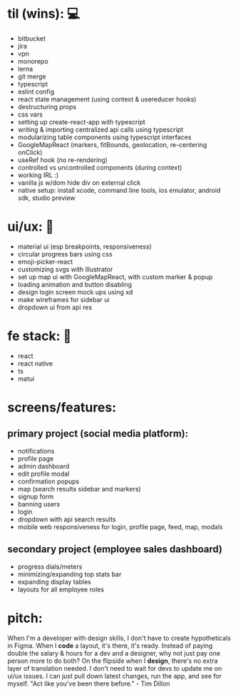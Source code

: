 # til (wins): 💻
- bitbucket
- jira
- vpn
- monorepo
- lerna
- git merge
- typescript
- eslint config
- react state management (using context & usereducer hooks)
- destructuring props
- css vars
- setting up create-react-app with typescript
- writing & importing centralized api calls using typescript 
- modularizing table components using typescript interfaces
- GoogleMapReact (markers, fitBounds, geolocation, re-centering onClick)
- useRef hook (no re-rendering)
- controlled vs uncontrolled components (during context)
- working IRL :)
- vanilla js w/dom hide div on external click
- native setup: install xcode, command line tools, ios emulator, android sdk, studio preview

# ui/ux: 🎨
- material ui (esp breakpoints, responsiveness)
- circular progress bars using css
- emoji-picker-react
- customizing svgs with Illustrator
- set up map ui with GoogleMapReact, with custom marker & popup
- loading animation and button disabling
- design login screen mock ups using xd
- make wireframes for sidebar ui
- dropdown ui from api res

# fe stack: 🥞
- react
- react native
- ts
- matui

# screens/features: 

## primary project (social media platform): 
- notifications
- profile page
- admin dashboard
- edit profile modal
- confirmation popups
- map (search results sidebar and markers)
- signup form
- banning users
- login
- dropdown with api search results
- mobile web responsiveness for login, profile page, feed, map, modals

## secondary project (employee sales dashboard)
- progress dials/meters
- minimizing/expanding top stats bar
- expanding display tables
- layouts for all employee roles

# pitch: 
When I'm a developer with design skills, I don't have to create hypotheticals in Figma. When I **code** a layout, it's there, it's ready. Instead of paying double the salary & hours for a dev and a designer, why not just pay one person more to do both? On the flipside when I **design**, there's no extra layer of translation needed. I don't need to wait for devs to update me on ui/ux issues. I can just pull down latest changes, run the app, and see for myself. 
"Act like you've been there before." - Tim Dillon